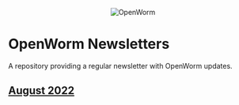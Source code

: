 <p align="center"><img src="http://www.openworm.org/img/OpenWormLogo.png" alt="OpenWorm"/></p>

# OpenWorm Newsletters

A repository providing a regular newsletter with OpenWorm updates.

## **[August 2022](August2022.md)**
